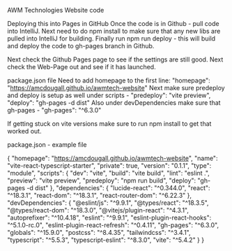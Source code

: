 AWM Technologies Website code

Deploying this into Pages in GitHub
  Once the code is in Github - pull code into IntelliJ. 
  Next need to do npm install to make sure that any new libs are pulled into IntelliJ for building.
  Finally run npm run deploy - this will build and deploy the code to gh-pages branch in Github.

  Next check the Github Pages page to see if the settings are still good. 
  Next check the Web-Page out and see if it has launched.

package.json file
  Need to add homepage to the first line: "homepage": "https://amcdougall.github.io/awmtech-website"
  Next make sure predeploy and deploy is setup as well under scripts - "predeploy": "vite preview", "deploy": "gh-pages -d dist"
  Also under devDependencies make sure that gh-pages - "gh-pages": "^6.3.0"



If getting stuck on vite versions make sure to run npm install to get that worked out.

package.json - example file

{
  "homepage": "https://amcdougall.github.io/awmtech-website",
  "name": "vite-react-typescript-starter",
  "private": true,
  "version": "0.1.1",
  "type": "module",
  "scripts": {
    "dev": "vite",
    "build": "vite build",
    "lint": "eslint .",
    "preview": "vite preview",
    "predeploy": "npm run build",
    "deploy": "gh-pages -d dist"
  },
  "dependencies": {
    "lucide-react": "^0.344.0",
    "react": "^18.3.1",
    "react-dom": "^18.3.1",
    "react-router-dom": "^6.22.3"
  },
  "devDependencies": {
    "@eslint/js": "^9.9.1",
    "@types/react": "^18.3.5",
    "@types/react-dom": "^18.3.0",
    "@vitejs/plugin-react": "^4.3.1",
    "autoprefixer": "^10.4.18",
    "eslint": "^9.9.1",
    "eslint-plugin-react-hooks": "^5.1.0-rc.0",
    "eslint-plugin-react-refresh": "^0.4.11",
    "gh-pages": "^6.3.0",
    "globals": "^15.9.0",
    "postcss": "^8.4.35",
    "tailwindcss": "^3.4.1",
    "typescript": "^5.5.3",
    "typescript-eslint": "^8.3.0",
    "vite": "^5.4.2"
  }
}

